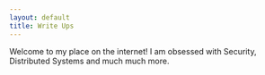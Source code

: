 ```yaml
---
layout: default
title: Write Ups
---
```



Welcome to my place on the internet! I am obsessed with Security, Distributed Systems and much much more. 



